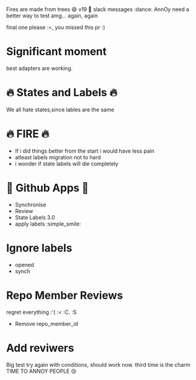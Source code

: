 Fires are made from trees :smile: v19 :tada: slack messages :dance: AnnOy need a better way to test amg... again, again


final one please :<, you missed this pr :)

# Significant moment
 best adapters are working.

# :fire: States and Labels :fire:

We all hate states,since lables are the same

# :fire: FIRE :fire:

- If i did things better from the start i would have less pain
- atleast labels migration not to hard
- i wonder if state labels will die completely

# :palm_tree:  Github Apps :palm_tree: 
 - Synchronise
 - Review
 - State Labels 3.0
 - apply labels :simple_smile:


# Ignore labels
 - opened
 - synch
 
 # Repo Member Reviews
 regret everything :'(     :<    :C.  :S
 - Remove repo_member_id
 
 
 # Add reviwers
 Big test try again
 with conditions, should work now. third time is the charm
 TIME TO ANNOY PEOPLE :cry:
